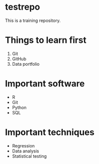 # testrepo
This is a training repository.

# Things to learn first

1. Git
2. GitHub
3. Data portfolio

# Important software

- R
- Git
- Python
- SQL

# Important techniques

- Regression
- Data analysis
- Statistical testing


